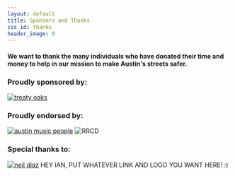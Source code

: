```yaml
---
layout: default
title: Sponsors and Thanks
css_id: thanks
header_image: 8
---
```


#### We want to thank the many individuals who have donated their time and money to help in our mission to make Austin's streets safer.


### Proudly sponsored by:

<a href="http://www.treatyoakdistilling.com/" target="_blank"><img alt="treaty oaks" src="http://www.winefoodfoundation.org/wp-content/uploads/2012/12/treaty-oak-distilling-co-logo_black-on-white_lg.jpg"></a>


### Proudly endorsed by:

<a href="http://austinmusicpeople.org" target="_blank"><img alt="austin music people" src="http://austinmusicpeople.org/wp-content/uploads/amp.png"></a>
<img alt="RRCD" src="">


### Special thanks to:

<a href="http://www.neildiaz.com/site/" target="_blank"><img alt="neil diaz" src="https://encrypted-tbn2.gstatic.com/images?q=tbn:ANd9GcRnlR7LW3FV-e2nLyCRCR-5zMBWC8ngAsDdF0I5HquGFLTgAyk6"></a>
HEY IAN, PUT WHATEVER LINK AND LOGO YOU WANT HERE!  :)
